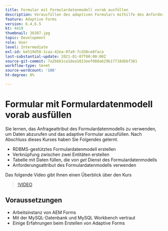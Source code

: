 ```yaml
---
title: Formular mit Formulardatenmodell vorab ausfüllen
description: Vorausfüllen des adaptiven Formulars mithilfe des Anforderungsattributs des Formulardatenmodells
feature: Adaptive Forms
version: 6.4,6.5
kt: 4419
thumbnail: 36387.jpg
topic: Development
role: User
level: Intermediate
exl-id: be519d58-1caa-42ea-97a9-7cd38ce8faca
last-substantial-update: 2021-01-07T00:00:00Z
source-git-commit: 7a2bb61ca1dea1013eef088a629b17718dbbf381
workflow-type: tm+mt
source-wordcount: '106'
ht-degree: 0%

---
```


# Formular mit Formulardatenmodell vorab ausfüllen

Sie lernen, das Anfrageattribut des Formulardatenmodells zu verwenden, um Daten abzurufen und das adaptive Formular auszufüllen.
Nach Abschluss dieses Kurses haben Sie Folgendes gelernt.

* RDBMS-gestütztes Formulardatenmodell erstellen
* Verknüpfung zwischen zwei Entitäten erstellen
* Tabelle mit Daten füllen, die von _get_ Dienst des Formulardatenmodells
* Anforderungsattribut des Formulardatenmodells verwenden

Das folgende Video gibt Ihnen einen Überblick über den Kurs
>[!VIDEO](https://video.tv.adobe.com/v/36387/quality=9)

## Voraussetzungen

* Arbeitsinstanz von AEM Forms
* Mit der MySQL-Datenbank und MySQL Workbench vertraut
* Einige Erfahrungen beim Erstellen von Adaptive Forms
